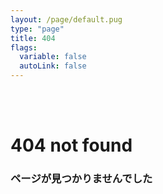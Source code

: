 ```yaml
---
layout: /page/default.pug
type: "page"
title: 404
flags:
  variable: false
  autoLink: false
---
```


<br>
<br>

# 404 not found

### ページが見つかりませんでした
